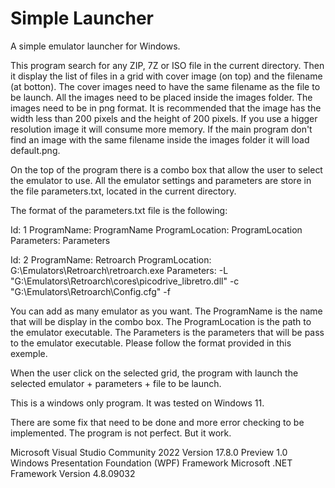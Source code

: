 Simple Launcher
===============

A simple emulator launcher for Windows.

This program search for any ZIP, 7Z or ISO file in the current directory.
Then it display the list of files in a grid with cover image (on top) and the filename (at botton).
The cover images need to have the same filename as the file to be launch. All the images need to be placed inside the images folder. The images need to be in png format. It is recommended that the image has the width less than 200 pixels and the height of 200 pixels. If you use a higger resolution image it will consume more memory. If the main program don't find an image with the same filename inside the images folder it will load default.png.

On the top of the program there is a combo box that allow the user to select the emulator to use.
All the emulator settings and parameters are store in the file parameters.txt, located in the current directory.

The format of the parameters.txt file is the following:

Id: 1
ProgramName: ProgramName
ProgramLocation: ProgramLocation
Parameters: Parameters

Id: 2
ProgramName: Retroarch
ProgramLocation: G:\Emulators\Retroarch\retroarch.exe
Parameters: -L "G:\Emulators\Retroarch\cores\picodrive_libretro.dll" -c "G:\Emulators\Retroarch\Config.cfg" -f

You can add as many emulator as you want. The ProgramName is the name that will be display in the combo box. The ProgramLocation is the path to the emulator executable. The Parameters is the parameters that will be pass to the emulator executable. Please follow the format provided in this exemple.

When the user click on the selected grid, the program with launch the selected emulator + parameters + file to be launch.

This is a windows only program. It was tested on Windows 11.

There are some fix that need to be done and more error checking to be implemented. The program is not perfect. But it work.

Microsoft Visual Studio Community 2022 Version 17.8.0 Preview 1.0
Windows Presentation Foundation (WPF) Framework
Microsoft .NET Framework Version 4.8.09032
